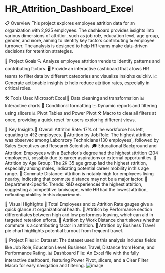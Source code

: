 # HR_Attrition_Dashboard_Excel

📋 Overview
This project explores employee attrition data for an organization with 2,925 employees. The dashboard provides insights into various dimensions of attrition, such as job role, education level, age group, gender, and more, aiming to identify key factors contributing to employee turnover. The analysis is designed to help HR teams make data-driven decisions for retention strategies.

🎯 Project Goals
🔍 Analyze employee attrition trends to identify patterns and contributing factors.
🖥️ Provide an interactive dashboard that allows HR teams to filter data by different categories and visualize insights quickly.
📈 Generate actionable insights to help reduce attrition rates, especially in critical roles.

🛠️ Tools Used
Microsoft Excel
🧼 Data cleaning and transformation
📊 Interactive charts
🌈 Conditional formatting
📉 Dynamic reports and filtering using slicers
📊 Pivot Tables and Power Pivot
🛠️ Macro to clear all filters at once, providing a quick reset for users exploring different views.

🔑 Key Insights
👥 Overall Attrition Rate: 17% of the workforce has left, equating to 492 employees.
💼 Attrition by Job Role: The highest attrition was observed among Laboratory Technicians (130 employees), followed by Sales Executives and Research Scientists.
🎓 Educational Background and Attrition: Employees with a Bachelor's degree had the highest attrition (204 employees), possibly due to career aspirations or external opportunities.
👶 Attrition by Age Group: The 26-35 age group had the highest attrition, especially among males, indicating potential career mobility in this age range.
🚗 Commute Distance: Attrition is notably high for employees living nearby, indicating that commute distance may not be a major factor.
🏢 Department-Specific Trends: R&D experienced the highest attrition, suggesting a competitive landscape, while HR had the lowest attrition, reflecting stability in this department.

🌟 Visual Highlights
👥 Total Employees and ⚖️ Attrition Rate gauges give a quick glance at organizational health.
🎯 Attrition by Performance section differentiates between high and low performers leaving, which can aid in targeted retention efforts.
🚗 Attrition by Work Distance chart shows whether commute is a contributing factor in attrition.
🧳 Attrition by Business Travel pie chart highlights potential burnout from frequent travel.


📂 Project Files
📈 Dataset: The dataset used in this analysis includes fields like Job Role, Education Level, Business Travel, Distance from Home, and Performance Rating.
📊 Dashboard File: An Excel file with the fully interactive dashboard, featuring Power Pivot, slicers, and a Clear Filter Macro for easy navigation and filtering.
![image](https://github.com/user-attachments/assets/715170c1-be63-4a1c-8ae6-9fc89f964a49)
